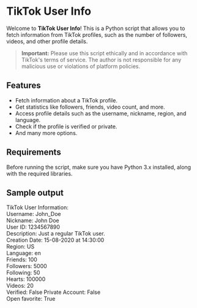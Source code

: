 # TikTok User Info 

Welcome to **TikTok User Info**! This is a Python script that allows you to fetch information from TikTok profiles, such as the number of followers, videos, and other profile details.

> **Important:** Please use this script ethically and in accordance with TikTok's terms of service. The author is not responsible for any malicious use or violations of platform policies.

## Features

- Fetch information about a TikTok profile.
- Get statistics like followers, friends, video count, and more.
- Access profile details such as the username, nickname, region, and language.
- Check if the profile is verified or private.
- And many more options.

## Requirements

Before running the script, make sure you have Python 3.x installed, along with the required libraries.

## Sample output

TikTok User Information:                    
Username: John_Doe                          
Nickname: John Doe                    
User ID: 1234567890                   
Description: Just a regular TikTok user.                   
Creation Date: 15-08-2020 at 14:30:00                            
Region: US                                
Language: en                                
Friends: 100                                 
Followers: 5000                     
Following: 50                   
Hearts: 100000                        
Videos: 20                                                
Verified: False
Private Account: False                        
Open favorite: True                               






